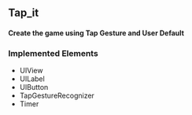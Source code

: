 ## Tap_it
#### Create the game using Tap Gesture and User Default
### Implemented Elements
* UIView
* UILabel
* UIButton
* TapGestureRecognizer
* Timer
